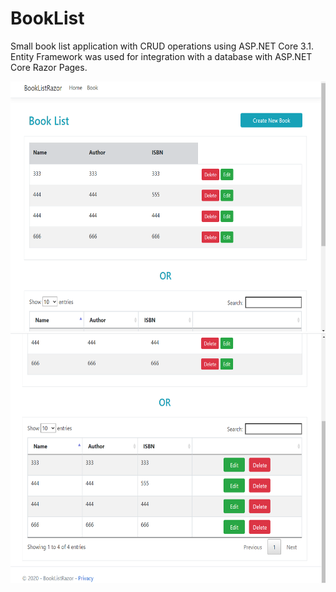 # BookList
Small book list application with CRUD operations using ASP.NET Core 3.1. Entity Framework was used for integration with a database with ASP.NET Core Razor Pages.

<img src="s1.png" width="600" height="400">
<img src="s2.png" width="600" height="400">

